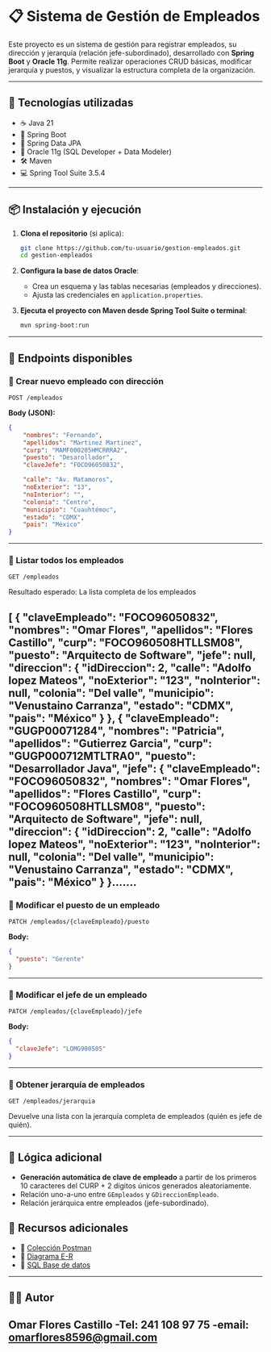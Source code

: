 # 📋 Sistema de Gestión de Empleados

Este proyecto es un sistema de gestión para registrar empleados, su dirección y jerarquía (relación jefe-subordinado), desarrollado con **Spring Boot** y **Oracle 11g**. Permite realizar operaciones CRUD básicas, modificar jerarquía y puestos, y visualizar la estructura completa de la organización.

---

## 🚀 Tecnologías utilizadas

- ☕ Java 21
- 🌱 Spring Boot
- 🧪 Spring Data JPA
- 🐘 Oracle 11g (SQL Developer + Data Modeler)
- 🛠 Maven
- 💻 Spring Tool Suite 3.5.4

---

## 📦 Instalación y ejecución

1. **Clona el repositorio** (si aplica):
   ```bash
   git clone https://github.com/tu-usuario/gestion-empleados.git
   cd gestion-empleados
   ```

2. **Configura la base de datos Oracle**:
   - Crea un esquema y las tablas necesarias (empleados y direcciones).
   - Ajusta las credenciales en `application.properties`.

3. **Ejecuta el proyecto con Maven desde Spring Tool Suite o terminal**:
   ```bash
   mvn spring-boot:run
   ```

---

## 🔧 Endpoints disponibles

### 📌 Crear nuevo empleado con dirección
```http
POST /empleados
```
**Body (JSON):**
```json
{
    "nombres": "Fernando",
    "apellidos": "Martinez Martinez",
    "curp": "MAMF000205HMCRRRA2",
    "puesto": "Desarollador",
    "claveJefe": "FOCO96050832",

    "calle": "Av. Matamoros",
    "noExterior": "13",
    "noInterior": "",
    "colonia": "Centro",
    "municipio": "Cuauhtémoc",
    "estado": "CDMX",
    "pais": "México"
}
```

---

### 📌 Listar todos los empleados
```http
GET /empleados
```
Resultado esperado: La lista completa de los empleados

[
    {
        "claveEmpleado": "FOCO96050832",
        "nombres": "Omar Flores",
        "apellidos": "Flores Castillo",
        "curp": "FOCO960508HTLLSM08",
        "puesto": "Arquitecto de Software",
        "jefe": null,
        "direccion": {
            "idDireccion": 2,
            "calle": "Adolfo lopez Mateos",
            "noExterior": "123",
            "noInterior": null,
            "colonia": "Del valle",
            "municipio": "Venustaino Carranza",
            "estado": "CDMX",
            "pais": "México"
        }
    },
    {
        "claveEmpleado": "GUGP00071284",
        "nombres": "Patricia",
        "apellidos": "Gutierrez Garcia",
        "curp": "GUGP000712MTLTRA0",
        "puesto": "Desarrollador Java",
        "jefe": {
            "claveEmpleado": "FOCO96050832",
            "nombres": "Omar Flores",
            "apellidos": "Flores Castillo",
            "curp": "FOCO960508HTLLSM08",
            "puesto": "Arquitecto de Software",
            "jefe": null,
            "direccion": {
                "idDireccion": 2,
                "calle": "Adolfo lopez Mateos",
                "noExterior": "123",
                "noInterior": null,
                "colonia": "Del valle",
                "municipio": "Venustaino Carranza",
                "estado": "CDMX",
                "pais": "México"
            }
        }.......
---

### 📌 Modificar el puesto de un empleado
```http
PATCH /empleados/{claveEmpleado}/puesto
```
**Body:**
```json
{
  "puesto": "Gerente"
}
```

---

### 📌 Modificar el jefe de un empleado
```http
PATCH /empleados/{claveEmpleado}/jefe
```
**Body:**
```json
{
  "claveJefe": "LOMG900505"
}
```

---

### 📌 Obtener jerarquía de empleados
```http
GET /empleados/jerarquia
```

Devuelve una lista con la jerarquía completa de empleados (quién es jefe de quién).

---

## 🧠 Lógica adicional

- **Generación automática de clave de empleado** a partir de los primeros 10 caracteres del CURP + 2 dígitos únicos generados aleatoriamente.
- Relación uno-a-uno entre `GEmpleados` y `GDireccionEmpleado`.
- Relación jerárquica entre empleados (jefe-subordinado).

## 📁 Recursos adicionales

- 🧪 [Colección Postman](postman/ORDENARIS.postman_collection.json)
- 🧭 [Diagrama E-R](docs/diagrama-er.png)
- 🐘 [SQL Base de datos](docs/GestionEmpleados.sql)

---

## 👨‍💻 Autor

**Omar Flores Castillo**
-Tel: 241 108 97 75
-email: omarflores8596@gmail.com
---
